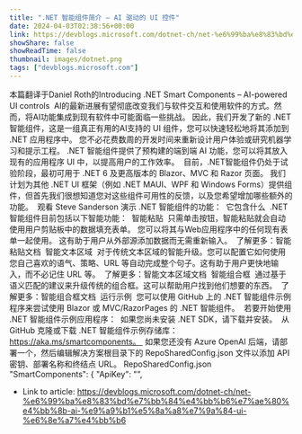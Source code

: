 ```yaml
---
title: ".NET 智能组件简介 – AI 驱动的 UI 控件"
date: 2024-04-03T02:38:56+00:00
link: https://devblogs.microsoft.com/dotnet-ch/net-%e6%99%ba%e8%83%bd%e7%bb%84%e4%bb%b6%e7%ae%80%e4%bb%8b-ai-%e9%a9%b1%e5%8a%a8%e7%9a%84-ui-%e6%8e%a7%e4%bb%b6
showShare: false
showReadTime: false
thumbnail: images/dotnet.png
tags: ["devblogs.microsoft.com"]
---
```

本篇翻译于Daniel Roth的Introducing .NET Smart Components – AI-powered UI controls  AI的最新进展有望彻底改变我们与软件交互和使用软件的方式。然而，将AI功能集成到现有软件中可能面临一些挑战。 因此，我们开发了新的 .NET 智能组件，这是一组真正有用的AI支持的 UI 组件，您可以快速轻松地将其添加到 .NET 应用程序中。 您不必花费数周的开发时间来重新设计用户体验或研究机器学习和提示工程。 .NET 智能组件提供了预构建的端到端 AI 功能，您可以将其放入现有的应用程序 UI 中，以提高用户的工作效率。  目前，.NET智能组件仍处于试验阶段，最初可用于 .NET 6 及更高版本的 Blazor、MVC 和 Razor 页面。 我们计划为其他 .NET UI 框架（例如 .NET MAUI、WPF 和 Windows Forms）提供组件，但首先我们很想知道您对这些组件可用性的反馈，以及您希望增加哪些额外的功能。  观看 Steve Sanderson 演示 .NET 智能组件的功能：  它包含什么  .NET智能组件目前包括以下智能功能：  智能粘贴  只需单击按钮，智能粘贴就会自动使用用户剪贴板中的数据填充表单。 您可以将其与Web应用程序中的任何现有表单一起使用。 这有助于用户从外部源添加数据而无需重新输入。  了解更多：智能粘贴文档  智能文本区域  对于传统文本区域的智能升级。您可以配置它如何使用您自己喜欢的语气、策略、URL 等自动完成整个句子。这有助于用户更快地输入，而不必记住 URL 等。  了解更多：智能文本区域文档  智能组合框  通过基于语义匹配的建议来升级传统的组合框。这可以帮助用户找到他们想要的东西。  了解更多：智能组合框文档  运行示例  您可以使用 GitHub 上的 .NET 智能组件示例程序来尝试使用 Blazor 或 MVC/RazorPages 的 .NET 智能组件。  若要开始使用 .NET 智能组件示例应用程序：  如果您尚未安装 .NET SDK，请下载并安装。  从GitHub 克隆或下载 .NET 智能组件示例存储库：https://aka.ms/smartcomponents。  如果您还没有 Azure OpenAI 后端，请部署一个，然后编辑解决方案根目录下的 RepoSharedConfig.json 文件以添加 API 密钥、部署名称和终结点 URL。 RepoSharedConfig.json "SmartComponents": { "ApiKey": "<API key>",

- Link to article: https://devblogs.microsoft.com/dotnet-ch/net-%e6%99%ba%e8%83%bd%e7%bb%84%e4%bb%b6%e7%ae%80%e4%bb%8b-ai-%e9%a9%b1%e5%8a%a8%e7%9a%84-ui-%e6%8e%a7%e4%bb%b6